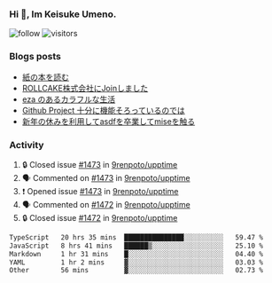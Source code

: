 ### Hi 👋, Im Keisuke Umeno.

<!--
**9renpoto/9renpoto** is a ✨ _special_ ✨ repository because its `README.md` (this file) appears on your GitHub profile.

Here are some ideas to get you started:

- 🔭 I’m currently working on ...
- 🌱 I’m currently learning ...
- 👯 I’m looking to collaborate on ...
- 🤔 I’m looking for help with ...
- 💬 Ask me about ...
- 📫 How to reach me: ...
- 😄 Pronouns: ...
- ⚡ Fun fact: ...
-->

![follow](https://img.shields.io/github/followers/9renpoto?label=Follow&style=social)
![visitors](https://komarev.com/ghpvc/?username=9renpoto&label=Profile%20views&color=0e75b6&style=flat)

### Blogs posts

<!-- BLOG-POST-LIST:START -->
- [紙の本を読む](https://9renpoto.win/entry/2024/02/25/reading-papar-book)
- [ROLLCAKE株式会社にJoinしました](https://9renpoto.win/entry/2024/02/11/join)
- [eza のあるカラフルな生活](https://9renpoto.win/entry/2024/02/01/eza)
- [Github Project 十分に機能そろっているのでは](https://9renpoto.win/entry/2024/01/14/gh-projects)
- [新年の休みを利用してasdfを卒業してmiseを触る](https://9renpoto.win/entry/2024/01/07/mise)
<!-- BLOG-POST-LIST:END -->

### Activity

<!--START_SECTION:activity-->
1. 🔒 Closed issue [#1473](https://github.com/9renpoto/upptime/issues/1473) in [9renpoto/upptime](https://github.com/9renpoto/upptime)
2. 🗣 Commented on [#1473](https://github.com/9renpoto/upptime/issues/1473#issuecomment-1975065087) in [9renpoto/upptime](https://github.com/9renpoto/upptime)
3. ❗ Opened issue [#1473](https://github.com/9renpoto/upptime/issues/1473) in [9renpoto/upptime](https://github.com/9renpoto/upptime)
4. 🗣 Commented on [#1472](https://github.com/9renpoto/upptime/issues/1472#issuecomment-1975002645) in [9renpoto/upptime](https://github.com/9renpoto/upptime)
5. 🔒 Closed issue [#1472](https://github.com/9renpoto/upptime/issues/1472) in [9renpoto/upptime](https://github.com/9renpoto/upptime)
<!--END_SECTION:activity-->

<!--START_SECTION:waka-->

```txt
TypeScript   20 hrs 35 mins  ███████████████░░░░░░░░░░   59.47 %
JavaScript   8 hrs 41 mins   ██████▒░░░░░░░░░░░░░░░░░░   25.10 %
Markdown     1 hr 31 mins    █░░░░░░░░░░░░░░░░░░░░░░░░   04.40 %
YAML         1 hr 2 mins     ▓░░░░░░░░░░░░░░░░░░░░░░░░   03.03 %
Other        56 mins         ▓░░░░░░░░░░░░░░░░░░░░░░░░   02.73 %
```

<!--END_SECTION:waka-->
